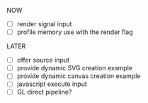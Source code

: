 
NOW
- [ ] render signal input
- [ ] profile memory use with the render flag

LATER
- [ ]  offer source input
- [ ]  provide dynamic SVG creation example
- [ ]  provide dynamic canvas creation example
- [ ]  javascript execute input
- [ ]  GL direct pipeline?
